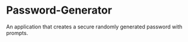 # Password-Generator
An application that creates a secure randomly generated password with prompts.
